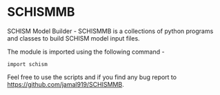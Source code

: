 # SCHISMMB
SCHISM Model Builder - SCHISMMB is a collections of python programs and classes to build SCHISM model input files.

The module is imported using the following command - 

```
import schism
```


Feel free to use the scripts and if you find any bug report to https://github.com/jamal919/SCHISMMB. 
